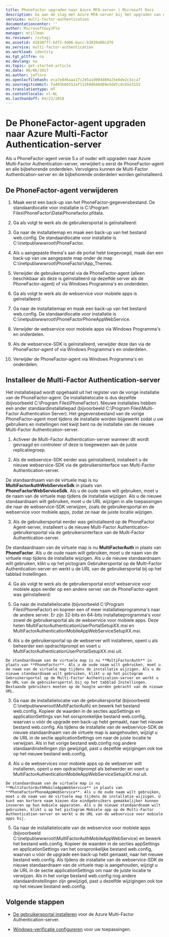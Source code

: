 ```yaml
---
title: PhoneFactor upgraden naar Azure MFA-server | Microsoft Docs
description: Ga aan de slag met Azure MFA-server bij het upgraden van de oudere PhoneFactor-agent.
services: multi-factor-authentication
documentationcenter: ''
author: MicrosoftGuyJFlo
manager: mtillman
ms.reviewer: richagi
ms.assetid: 42838ff7-bdf2-4d06-bacc-b3839a00cd76
ms.service: multi-factor-authentication
ms.workload: identity
ms.tgt_pltfrm: na
ms.devlang: na
ms.topic: get-started-article
ms.date: 06/06/2017
ms.author: joflore
ms.openlocfilehash: eca7e846aaa17c245a1d904489a25e6de2c3cca7
ms.sourcegitcommit: fa493b66552af11260db48d89e3ddfcdcb5e3152
ms.translationtype: HT
ms.contentlocale: nl-NL
ms.lasthandoff: 04/23/2018
---
```

# <a name="upgrade-the-phonefactor-agent-to-azure-multi-factor-authentication-server"></a>De PhoneFactor-agent upgraden naar Azure Multi-Factor Authentication-server
Als u PhoneFactor-agent versie 5.x of ouder wilt upgraden naar Azure Multi-Factor Authentication-server, verwijdert u eerst de PhoneFactor-agent en alle bijbehorende onderdelen. Vervolgens kunnen de Multi-Factor Authentication-server en de bijbehorende onderdelen worden geïnstalleerd.

## <a name="uninstall-the-phonefactor-agent"></a>De PhoneFactor-agent verwijderen

1. Maak eerst een back-up van het PhoneFactor-gegevensbestand. De standaardlocatie voor installatie is C:\Program Files\PhoneFactor\Data\Phonefactor.pfdata.

2. Ga als volgt te werk als de gebruikersportal is geïnstalleerd:
  1. Ga naar de installatiemap en maak een back-up van het bestand web.config. De standaardlocatie voor installatie is C:\inetpub\wwwroot\PhoneFactor.

  2. Als u aangepaste thema's aan de portal hebt toegevoegd, maak dan een back-up van uw aangepaste map onder de map C:\inetpub\wwwroot\PhoneFactor\App_Themes.

  3. Verwijder de gebruikersportal via de PhoneFactor-agent (alleen beschikbaar als deze is geïnstalleerd op dezelfde server als de PhoneFactor-agent) of via Windows Programma's en onderdelen.

3. Ga als volgt te werk als de webservice voor mobiele apps is geïnstalleerd:

  1. Ga naar de installatiemap en maak een back-up van het bestand web.config. De standaardlocatie voor installatie is C:\inetpub\wwwroot\PhoneFactorPhoneAppWebService.

  2. Verwijder de webservice voor mobiele apps via Windows Programma's en onderdelen.

4. Als de webservice-SDK is geïnstalleerd, verwijder deze dan via de PhoneFactor-agent of via Windows Programma's en onderdelen.

5. Verwijder de PhoneFactor-agent via Windows Programma's en onderdelen.

## <a name="install-the-multi-factor-authentication-server"></a>Installeer de Multi-Factor Authentication-server

Het installatiepad wordt opgehaald uit het register van de vorige installatie van de PhoneFactor-agent. De installatielocatie is dus dezelfde (bijvoorbeeld C:\Program Files\PhoneFactor). Nieuwe installaties hebben een ander standaardinstallatiepad (bijvoorbeeld C:\Program Files\Multi-Factor Authentication Server). Het gegevensbestand van de vorige PhoneFactor-agent moet tijdens de installatie worden bijgewerkt zodat u uw gebruikers en instellingen niet kwijt bent na de installatie van de nieuwe Multi-Factor Authentication-server.

1. Activeer de Multi-Factor Authentication-server wanneer dit wordt gevraagd en controleer of deze is toegewezen aan de juiste replicatiegroep.

2. Als de webservice-SDK eerder was geïnstalleerd, installeert u de nieuwe webservice-SDK via de gebruikersinterface van Multi-Factor Authentication-server.

  De standaardnaam van de virtuele map is nu **MultiFactorAuthWebServiceSdk** in plaats van **PhoneFactorWebServiceSdk**. Als u de oude naam wilt gebruiken, moet u de naam van de virtuele map tijdens de installatie wijzigen. Als u de nieuwe standaardnaam wilt gebruiken, moet u de URL wijzigen in alle toepassingen die naar de webservice-SDK verwijzen, zoals de gebruikersportal en de webservice voor mobiele apps, zodat ze naar de juiste locatie wijzigen.

3. Als de gebruikersportal eerder was geïnstalleerd op de PhoneFactor Agent-server, installeert u de nieuwe Multi-Factor Authentication-gebruikersportal via de gebruikersinterface van de Multi-Factor Authentication-server.

  De standaardnaam van de virtuele map is nu **MultiFactorAuth** in plaats van **PhoneFactor**. Als u de oude naam wilt gebruiken, moet u de naam van de virtuele map tijdens de installatie wijzigen. Als u de nieuwe standaardnaam wilt gebruiken, klikt u op het pictogram Gebruikersportal op de Multi-Factor Authentication-server en werkt u de URL van de gebruikersportal bij op het tabblad Instellingen.

4. Ga als volgt te werk als de gebruikersportal en/of webservice voor mobiele apps eerder op een andere server van de PhoneFactor-agent was geïnstalleerd:

  1. Ga naar de installatielocatie (bijvoorbeeld C:\Program Files\PhoneFactor) en kopieer een of meer installatieprogramma's naar de andere server. Er zijn 32-bits en 64-bits installatieprogramma's voor zowel de gebruikersportal als de webservice voor mobiele apps. Deze heten MultiFactorAuthenticationUserPortalSetupXX.msi en MultiFactorAuthenticationMobileAppWebServiceSetupXX.msi.

  2. Als u de gebruikersportal op de webserver wilt installeren, opent u als beheerder een opdrachtprompt en voert u MultiFactorAuthenticationUserPortalSetupXX.msi uit.

    De standaardnaam van de virtuele map is nu **MultiFactorAuth** in plaats van **PhoneFactor**. Als u de oude naam wilt gebruiken, moet u de naam van de virtuele map tijdens de installatie wijzigen. Als u de nieuwe standaardnaam wilt gebruiken, klikt u op het pictogram Gebruikersportal op de Multi-Factor Authentication-server en werkt u de URL van de gebruikersportal bij op het tabblad Instellingen. Bestaande gebruikers moeten op de hoogte worden gebracht van de nieuwe URL.

  3. Ga naar de installatielocatie van de gebruikersportal (bijvoorbeeld C:\inetpub\wwwroot\MultiFactorAuth) en bewerk het bestand web.config. Kopieer de waarden in de secties appSettings en applicationSettings van het oorspronkelijke bestand web.config, waarvan u vóór de upgrade een back-up hebt gemaakt, naar het nieuwe bestand web.config. Als tijdens de installatie van de webservice-SDK de nieuwe standaardnaam van de virtuele map is aangehouden, wijzigt u de URL in de sectie applicationSettings om naar de juiste locatie te verwijzen. Als in het vorige bestand web.config nog andere standaardinstellingen zijn gewijzigd, past u dezelfde wijzigingen ook toe op het nieuwe bestand web.config.

  4. Als u de webservices voor mobiele apps op de webserver wilt installeren, opent u een opdrachtprompt als beheerder en voert u MultiFactorAuthenticationMobileAppWebServiceSetupXX.msi uit.

    De standaardnaam van de virtuele map is nu **MultiFactorAuthMobileAppWebService** in plaats van **PhoneFactorPhoneAppWebService**. Als u de oude naam wilt gebruiken, moet u de naam van de virtuele map tijdens de installatie wijzigen. U kunt een kortere naam kiezen die eindgebruikers gemakkelijker kunnen invoeren op hun mobiele apparaten. Als u de nieuwe standaardnaam wilt gebruiken, klikt u op het pictogram Mobiele app op de Multi-Factor Authentication-server en werkt u de URL van de webservice voor mobiele apps bij.

  5. Ga naar de installatielocatie van de webservice voor mobiele apps (bijvoorbeeld C:\inetpub\wwwroot\MultiFactorAuthMobileAppWebService) en bewerk het bestand web.config. Kopieer de waarden in de secties appSettings en applicationSettings van het oorspronkelijke bestand web.config, waarvan u vóór de upgrade een back-up hebt gemaakt, naar het nieuwe bestand web.config. Als tijdens de installatie van de webservice-SDK de nieuwe standaardnaam van de virtuele map is aangehouden, wijzigt u de URL in de sectie applicationSettings om naar de juiste locatie te verwijzen. Als in het vorige bestand web.config nog andere standaardinstellingen zijn gewijzigd, past u dezelfde wijzigingen ook toe op het nieuwe bestand web.config.

## <a name="next-steps"></a>Volgende stappen

- [De gebruikersportal installeren](howto-mfaserver-deploy-userportal.md) voor de Azure Multi-Factor Authentication-server.

- [Windows-verificatie configureren](howto-mfaserver-windows.md) voor uw toepassingen. 
